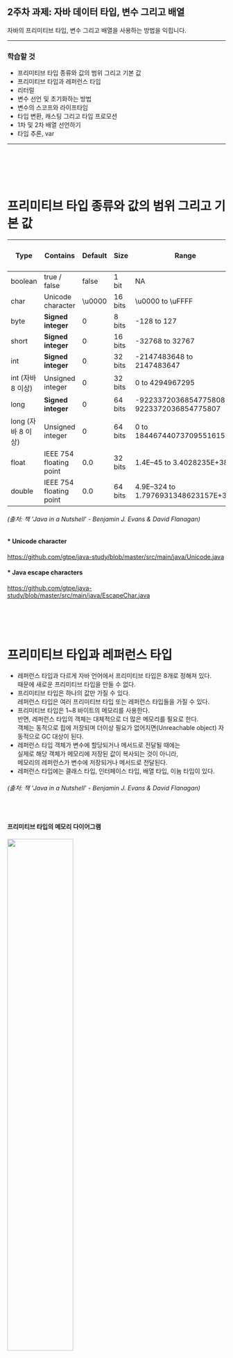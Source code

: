 <br/>

## 2주차 과제: 자바 데이터 타입, 변수 그리고 배열 
자바의 프리미티브 타입, 변수 그리고 배열을 사용하는 방법을 익힙니다.
*** 
### 학습할 것
- 프리미티브 타입 종류와 값의 범위 그리고 기본 값
- 프리미티브 타입과 레퍼런스 타입
- 리터럴
- 변수 선언 및 초기화하는 방법
- 변수의 스코프와 라이프타임
- 타입 변환, 캐스팅 그리고 타입 프로모션
- 1차 및 2차 배열 선언하기
- 타입 추론, var
***
<br/><br/><br/><br/>

# 프리미티브 타입 종류와 값의 범위 그리고 기본 값
|<h4>Type</h4>|<h4>Contains</h4>|<h4>Default</h4>|<h4>Size</h4>|<h4>Range</h4>|
|---|---|---|---|---|
|boolean|true / false|false|1 bit|NA|
|char|Unicode character|\u0000|16 bits|\u0000 to \uFFFF|
|byte|__Signed integer__|0|8 bits|-128 to 127|
|short|__Signed integer__|0|16 bits|-32768 to 32767|
|int|__Signed integer__|0|32 bits|-2147483648 to 2147483647|
|int (자바 8 이상)|Unsigned integer|0|32 bits|0 to 4294967295|
|long|__Signed integer__|0|64 bits|-9223372036854775808 to 9223372036854775807|
|long (자바 8 이상)|Unsigned integer|0|64 bits|0 to 18446744073709551615|
|float|IEEE 754 floating point|0.0|32 bits|1.4E–45 to 3.4028235E+38|
|double|IEEE 754 floating point|0.0|64 bits|4.9E–324 to 1.7976931348623157E+308|

###### (출처: 책 'Java in a Nutshell' - Benjamin J. Evans & David Flanagan)
#### * Unicode character
https://github.com/gtpe/java-study/blob/master/src/main/java/Unicode.java <br/>
#### * Java escape characters
https://github.com/gtpe/java-study/blob/master/src/main/java/EscapeChar.java <br/>
<br/><br/><br/><br/>

# 프리미티브 타입과 레퍼런스 타입
- 레퍼런스 타입과 다르게 자바 언어에서 프리미티브 타입은 8개로 정해져 있다. <br/>
때문에 새로운 프리미티브 타입을 만들 수 없다. <br/>
- 프리미티브 타입은 하나의 값만 가질 수 있다. <br/>
레퍼런스 타입은 여러 프리미티브 타입 또는 레퍼런스 타입들을 가질 수 있다. <br/>
- 프리미티브 타입은 1~8 바이트의 메모리를 사용한다. <br/>
반면, 레퍼런스 타입의 객체는 대체적으로 더 많은 메모리를 필요로 한다. <br/>
객체는 동적으로 힙에 저장되며 더이상 필요가 없어지면(Unreachable object) 자동적으로 GC 대상이 된다. <br/>
- 레퍼런스 타입 객체가 변수에 할당되거나 메서드로 전달될 때에는 <br/>
실제로 해당 객체가 메모리에 저장된 값이 복사되는 것이 아니라, <br/>
메모리의 레퍼런스가 변수에 저장되거나 메서드로 전달된다.  <br/>
- 레퍼런스 타입에는 클래스 타입, 인터페이스 타입, 배열 타입, 이늄 타입이 있다. <br/>

###### (출처: 책 'Java in a Nutshell' - Benjamin J. Evans & David Flanagan)
<br/>

#### 프리미티브 타입의 메모리 다이어그램
<img src="./images/memory_primitive.png" width="55%" /><br/>
#### 레퍼런스 타입인 배열에 저장된 문자들의 메모리 다이어그램 
<img src="./images/memory_array.png" width="55%" /><br/>
#### 레퍼런스 타입인 String으로 저장된 객체의 메모리 다이어그램 
<img src="./images/memory_string.png" width="55%" /><br/>
###### (이미지 출처: 책 'Think Java, 2nd Edition' - Allen B. Downey, Chris Mayfield)
<br/><br/><br/><br/>

# 리터럴
- 우리가 소스코드에서 변수에 값을 저장할 때 작성한 숫자나 문자 등의 값 자체를 의미한다.
- 예를 들어, "Hello"는 문자 리터럴이고, 74는 정수 리터럴이다.
- 다음과 같은 값들은 리터럴이 될 수 있다.
<pre>
1     1.0     '1'     1L     "one"     true     false      null
</pre>
## String의 리터럴
- String 클래스에 의해 관리되는 String Constant Pool(스트링 상수 풀)에 있는 문자열 리터럴을 <br/>
equals(object) 함수로 비교하여 같으면 기존의 문자열 리터럴을 반환하고, 없으면 이 리터럴을 풀에 새로 저장한 후 반환해준다. <br/>
(String 클래스의 intern() 함수가 반환해준다. intern()은 네이티브 함수이다. 모든 String 리터럴은 intern()을 통해 반환된다.) <br/>
- String Constant Pool(스트링 상수 풀)은 Method Area에 있으며, Method Area는 힙의 Permanent Area에 있다.<br/>
자바8부터는 Permanent Area가 사라지고, Metaspace에 저장되어 GC의 대상이 되었다. <br/>

https://docs.oracle.com/en/java/javase/11/docs/api/java.base/java/lang/String.html#intern() <br/>
https://github.com/gtpe/java-study/blob/master/src/main/java/StringConstantPool.java <br/>
<br/><br/><br/><br/>

# 변수 선언 및 초기화하는 방법
- 변수 타입과 함께 값이 가지는 의미를 지닌 변수 이름을 지정해준다. 
- 보통 변수 이름으로 camel case를 사용한다.
- 자바에서 이미 예약어로 사용중인 이름은 변수 이름으로 사용할 수 없다. 
<pre>
String message;
</pre>
- 아래와 같이 변수를 사용하기 위해서는 반드시 초기화를 해줘야 한다. <br/>
초기화 해주지 않으면 컴파일 에러 발생. 클래스 변수는 초기화 해주지 않아도 컴파일 에러가 발생하지 않는다. <br/>
<pre>
message = "Hello";
</pre>
<br/><br/><br/><br/>

# 변수의 스코프와 라이프타임
### 인스턴스 변수 스코프 
인스턴스가 생성될 때 생성된다. 때문에 인스턴스를 먼저 생성해줘야 한다.
### 클래스 변수 스코프
프로그램이 실행될 때 메모리에 딱 한번만 올라가고, 종료될 때까지 메모리에 살아있다.
### 지역 변수 스코프
- 지역 변수는 메소드나 블록 내에서 선언되어 사용된다. 
- 지역 변수의 스코프는 해당 지역 변수가 선언된 메소드나 블록 내에서만 유지된다. 
<pre>
void method() {
    int i = 0;              // 변수 i 선언. i의 스코프가 시작된다.
    while(i < 10) {         // 이곳도 변수 i의 스코프.
        int j = 0;          // 변수 j 선언. j의 스코프가 시작된다.
        i++;                // 이곳도 변수 i의 스코프. i가 증가된다.
    }                       // j의 스코프가 끝난다.
    System.out.println(i);  // 이곳도 여전히 i의 스코프에 해당.
}                           // i의 스코프가 끝난다. 
</pre>
### for문 변수 스코프 
- for문에 선언한 변수는 for문 내에서만 스코프가 유지된다.
<pre>
for(int count=0; count<10; count++)
    System.out.println(count);
</pre>
<br/><br/><br/><br/>

# 타입 변환, 캐스팅 그리고 타입 프로모션
- 사이즈가 큰 타입에 작은 타입으로 저장하는 경우 자동 타입 변환(타입 프로모션)이 가능하다. <br/>
<pre>
byte a = 12;
short b = 325;
b = a; // 가능.
a = b; // 컴파일 에러 발생. 
</pre>
- 반대로 사이즈가 작은 타입에 큰 타입을 저장하는 경우에는 자동 타입 변환이 불가능하고 <br/>
강제 타입 변환(캐스팅)을 사용해서 강제로 값을 잘라서 저장할 수 있다.<br/>
하지만 작은 타입이 표현할 수 있는 범위를 넘어서기 때문에 오버플로우가 발생한다. <br/>
(오버플로우가 발생해서 사이즈가 작은 타입이 표현할 수 있는 범위를 넘어서면 처음으로 돌아가서 다시 세기 시작한다.)  <br/>
때문에 강제 타입 변환(캐스팅)을 사용할 때에는 주의해서 사용해야 한다.  <br/>
<pre>
byte b1 = 127, b2 = 1;               // byte는 -128부터 127까지 표현 가능하다.
byte sum = (byte) (b1 + b2);         // byte가 표현할 수 있는 범위를 넘어서기 때문에 강제 변환.
System.out.println("# sum: " + sum); // 결과는 byte가 표현할 수 있는 가장 작은 값인 -128가 된다.

byte b3 = -128, b4 = 5;              
byte sum2 = (byte) (b3 - b4);
System.out.println("# sum2: " + sum2); // 결과는 byte가 표현할 수 있는 가장 큰 값으로 돌아가서 123이 된다.
</pre>
- 실수 타입(float, double)은 정수 타입으로 강제 변환(캐스팅)하면 소수점이 버려진다. (자동 타입 변환되지 않는다.)  <br/>
<pre>
double pi = 3.14159; 
int x = (int) pi;      // 소수점이 버려진다. 
</pre>
- 객체에서는 상속관계에 있을 때 자식을 부모로 자동 타입 변환(타입 프로모션)이 가능하다.<br/>
부모를 자식으로 변환하려면 강제 타입 변환(캐스팅)을 해야 한다. <br/>
- 인터페이스를 구현하는 구현체를 인터페이스 타입으로 자동 타입 변환(타입 프로모션)이 가능하다.<br/>
<br/><br/><br/><br/>

# 1차 및 2차 배열 선언하기
### 1차 배열
<pre>
int[] counts = new int[4];       // 배열 사이즈를 지정해서 배열 생성.
int[] counts = {1,2,3,4};        // 배열값을 초기화하면서 배열 생성.
String[] lines = new String[50]; // 50개의 String 레퍼런스를 가진 배열.
</pre>
### 2차 배열
2차 배열은 배열의 배열이다. 
<pre>
byte[] arrayOfBytes;              // byte[]는 byte의 배열.
byte[][] arrayOfArrayOfBytes;     // byte[][]는 byte[]의 배열. 
</pre>
아래와 같이 선언할 수 있다. 
<pre>
int[][] products = new int[10][10];  // int[10]를 10개 가진 배열 생성. 
</pre>
<pre>
int[][] products = new int[10][];    // int[] 배열을 10개 가진 배열을 만들고,
for(int i = 0; i < 10; i++)          // 10번 루프 돌아서
    products[i] = new int[10];       // 배열 10개씩 생성.
</pre>
<br/><br/><br/><br/>


# 타입 추론, var
<br/><br/><br/><br/>
